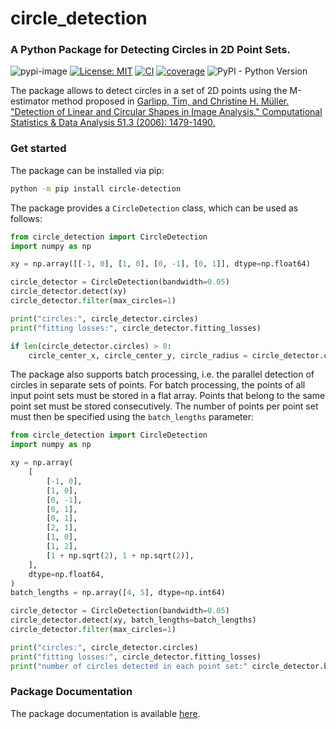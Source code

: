 # circle_detection

### A Python Package for Detecting Circles in 2D Point Sets.

![pypi-image](https://badge.fury.io/py/circle-detection.svg)
[![License: MIT](https://img.shields.io/badge/License-MIT-yellow.svg)](https://opensource.org/licenses/MIT)
[![CI](https://github.com/josafatburmeister/circle_detection/actions/workflows/code-quality-main.yml/badge.svg)](https://github.com/josafatburmeister/circle_detection/actions/workflows/code-quality-main.yml)
[![coverage](https://codecov.io/gh/josafatburmeister/circle_detection/branch/main/graph/badge.svg)](https://codecov.io/github/josafatburmeister/circle_detection?branch=main)
![PyPI - Python Version](https://img.shields.io/pypi/pyversions/circle_detection)

The package allows to detect circles in a set of 2D points using the M-estimator method proposed in [Garlipp, Tim, and Christine H. Müller. "Detection of Linear and Circular Shapes in Image Analysis." Computational Statistics & Data Analysis 51.3 (2006): 1479-1490.](<https://doi.org/10.1016/j.csda.2006.04.022>)

### Get started

The package can be installed via pip:

```bash
python -m pip install circle-detection
```

The package provides a ```CircleDetection``` class, which can be used as follows:

```python
from circle_detection import CircleDetection
import numpy as np

xy = np.array([[-1, 0], [1, 0], [0, -1], [0, 1]], dtype=np.float64)

circle_detector = CircleDetection(bandwidth=0.05)
circle_detector.detect(xy)
circle_detector.filter(max_circles=1)

print("circles:", circle_detector.circles)
print("fitting losses:", circle_detector.fitting_losses)

if len(circle_detector.circles) > 0:
    circle_center_x, circle_center_y, circle_radius = circle_detector.circles[0]
```

The package also supports batch processing, i.e. the parallel detection of circles in separate sets of points. For batch
processing, the points of all input point sets must be stored in a flat array. Points that belong to the same point set
must be stored consecutively. The number of points per point set must then be specified using the `batch_lengths`
parameter:

```python
from circle_detection import CircleDetection
import numpy as np

xy = np.array(
    [
        [-1, 0],
        [1, 0],
        [0, -1],
        [0, 1],
        [0, 1],
        [2, 1],
        [1, 0],
        [1, 2],
        [1 + np.sqrt(2), 1 + np.sqrt(2)],
    ],
    dtype=np.float64,
)
batch_lengths = np.array([4, 5], dtype=np.int64)

circle_detector = CircleDetection(bandwidth=0.05)
circle_detector.detect(xy, batch_lengths=batch_lengths)
circle_detector.filter(max_circles=1)

print("circles:", circle_detector.circles)
print("fitting losses:", circle_detector.fitting_losses)
print("number of circles detected in each point set:" circle_detector.batch_lengths_circles)
```

### Package Documentation

The package documentation is available [here](https://josafatburmeister.github.io/circle_detection/stable).
